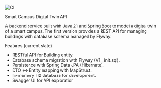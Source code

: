 
![CI](https://github.com/NirashaThennakoon/smart-campus-digital-twin/actions/workflows/ci.yml/badge.svg)

Smart Campus Digital Twin API

A backend service built with Java 21 and Spring Boot to model a digital twin of a smart campus.
The first version provides a REST API for managing buildings with database schema managed by Flyway.

Features (current state)

* RESTful API for Building entity.
* Database schema migration with Flyway (V1__init.sql).
* Persistence with Spring Data JPA (Hibernate).
* DTO ↔ Entity mapping with MapStruct.
* In-memory H2 database for development.
* Swagger UI for API exploration